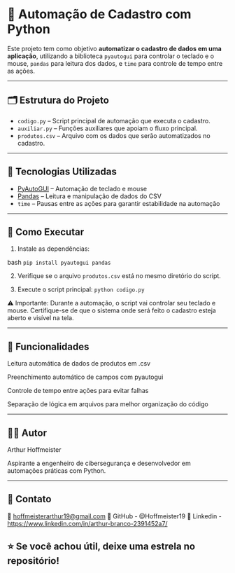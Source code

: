 # 🤖 Automação de Cadastro com Python

Este projeto tem como objetivo **automatizar o cadastro de dados em uma aplicação**, utilizando a biblioteca `pyautogui` para controlar o teclado e o mouse, `pandas` para leitura dos dados, e `time` para controle de tempo entre as ações.

---

## 🗂️ Estrutura do Projeto

- `codigo.py` – Script principal de automação que executa o cadastro.  
- `auxiliar.py` – Funções auxiliares que apoiam o fluxo principal.  
- `produtos.csv` – Arquivo com os dados que serão automatizados no cadastro.

---

## 🔧 Tecnologias Utilizadas

- [PyAutoGUI](https://pypi.org/project/PyAutoGUI/) – Automação de teclado e mouse  
- [Pandas](https://pandas.pydata.org/) – Leitura e manipulação de dados do CSV  
- `time` – Pausas entre as ações para garantir estabilidade na automação

---

## 🚀 Como Executar

1. Instale as dependências:

bash
`pip install pyautogui pandas`

2. Verifique se o arquivo `produtos.csv` está no mesmo diretório do script.

3. Execute o script principal:
`python codigo.py`

⚠️ Importante: Durante a automação, o script vai controlar seu teclado e mouse. Certifique-se de que o sistema onde será feito o cadastro esteja aberto e visível na tela.

---

## 📌 Funcionalidades
Leitura automática de dados de produtos em .csv

Preenchimento automático de campos com pyautogui

Controle de tempo entre ações para evitar falhas

Separação de lógica em arquivos para melhor organização do código

---

## 👨‍💻 Autor

Arthur Hoffmeister

Aspirante a engenheiro de cibersegurança e desenvolvedor em automações práticas com Python.

---

## 📍 Contato
📧 hoffmeisterarthur19@gmail.com
🔗 GitHub - @Hoffmeister19
🍳 Linkedin - https://www.linkedin.com/in/arthur-branco-2391452a7/

## ⭐ Se você achou útil, deixe uma estrela no repositório!

